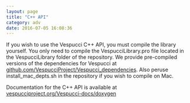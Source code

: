 ```yaml
---
layout: page
title: "C++ API"
category: adv
date: 2016-07-05 16:08:36
---
```

If you wish to use the Vespucci C++ API, you must compile the library yourself. You only need to compile the VespucciLibrary.pro file located in the VespucciLibrary folder of the repository. We provide pre-compiled versions of the dependencies for Vespucci at [github.com/VespucciProject/Vespucci_dependencies](https://github.com/VespucciProject/Vespucci_dependencies). Also peruse install_mac_depts.sh in the repository if you wish to compile on Mac.

Documentation for the C++ API is available at [vespucciproject.org/Vespucci-docs/doxygen](http://vespucciproject.org/Vespucci-docs/doxygen)
